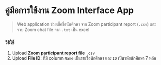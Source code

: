 # คู่มือการใช้งาน Zoom Interface App

> Web application ช่วยเช็คชื่อนักศึกษา จาก Zoom participant report
> (`.csv`) และ รวบ Zoom chat file จาก `.txt` เป็น excel

### วิธีใช้

1.  Upload **Zoom participant report file** `.csv`
2.  Upload **File ID**: ที่มี column `Name` เป็นรายชื่อนักศึกษา และ `ID`
    เป็นรหัสนักศึกษา 7 หลัก
